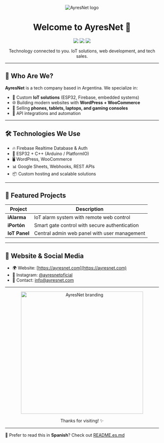 <p align="center">
  <img src="https://res.cloudinary.com/dxunooptp/image/upload/v1754359437/banner_github_20250804_225256_0000_i9yrwv.jpg" alt="AyresNet logo"/>
</p>

<h1 align="center">Welcome to AyresNet 👋</h1>

<p align="center">
  <img src="https://img.shields.io/badge/ESP32-ready-blue?logo=espressif" />
  <img src="https://img.shields.io/badge/Firebase-integrated-orange?logo=firebase" />
  <img src="https://img.shields.io/badge/WordPress-eCommerce-blueviolet?logo=wordpress" />
</p>

<p align="center">
  Technology connected to you. IoT solutions, web development, and tech sales.
</p>

---

## 🚀 Who Are We?

**AyresNet** is a tech company based in Argentina. We specialize in:

- 🧠 Custom **IoT solutions** (ESP32, Firebase, embedded systems)
- 🌐 Building modern websites with **WordPress + WooCommerce**
- 📱 Selling **phones, tablets, laptops, and gaming consoles**
- 🧩 API integrations and automation

---

## 🛠️ Technologies We Use

- 🔥 Firebase Realtime Database & Auth
- 📶 ESP32 + C++ (Arduino / PlatformIO)
- 🖥️ WordPress, WooCommerce
- 📊 Google Sheets, Webhooks, REST APIs
- 📦 Custom hosting and scalable solutions

---

## 📱 Featured Projects

| Project        | Description                                                   |
|----------------|---------------------------------------------------------------|
| **iAlarma**     | IoT alarm system with remote web control                      |
| **iPortón**     | Smart gate control with secure authentication                 |
| **IoT Panel**   | Central admin web panel with user management                  |

---

## 🔗 Website & Social Media

- 🌍 Website: [https://ayresnet.com](https://ayresnet.com)
- 📱 Instagram: [@ayresnetoficial](https://instagram.com/ayresnetoficial)
- 📧 Contact: info@ayresnet.com

---

<p align="center">
  <img src="https://ayresnet.com/wp-content/uploads/2024/12/ayresnet-logo-transparente-blanco.webp" width="400" alt="AyresNet branding"/>
</p>

<p align="center">
  Thanks for visiting! ✨
</p>

---

📄 Prefer to read this in **Spanish**? Check out [README.es.md](README.es.md)
